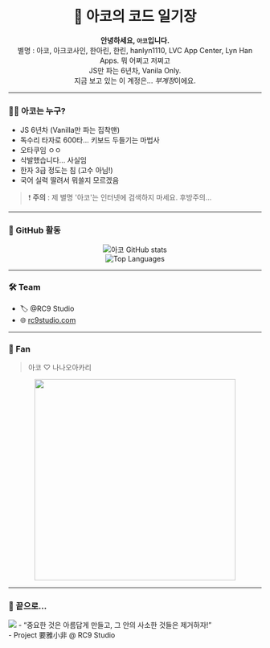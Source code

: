 <h1 align="center">📓 아코의 코드 일기장</h1>

<p align="center">
  <strong>안녕하세요, <code>아코</code>입니다.</strong><br>
  별명 : 아코, 아크코사인, 한아린, 한린, hanlyn1110, LVC App Center, Lyn Han Apps. 뭐 어쩌고 저쩌고<br>
  JS만 파는 6년차, Vanila Only.<br>
  지금 보고 있는 이 계정은... <em>부계정</em>이에요.
</p>

---

### 🧙‍♂️ 아코는 누구?

- JS 6년차 (Vanilla만 파는 집착맨)
- 독수리 타자로 600타... 키보드 두들기는 마법사
- 오타쿠임 ㅇㅇ
- 삭발했습니다... 사실임
- 한자 3급 정도는 침 (고수 아님!)
- 국어 실력 딸려서 뭐쓸지 모르겠음
  
> ❗ **주의** : 제 별명 '아코'는 인터넷에 검색하지 마세요. 후방주의...

---

### 🧪 GitHub 활동

<p align="center">
  <img src="https://github-readme-stats.vercel.app/api?username=arc-cosine&show_icons=true&theme=tokyonight&hide_rank=false" alt="아코 GitHub stats" />
  <br />
  <img src="https://github-readme-stats.vercel.app/api/top-langs/?username=arc-cosine&layout=compact&theme=tokyonight" alt="Top Languages" />
</p>

---

### 🛠️ Team

- 🏷️ @RC9 Studio
- 🌐 [rc9studio.com](https://rc9studio.com)


---

### 🫠 Fan

> 아코 ♡ 나나오아카리

<p align="center">
  <img src="https://scontent-gmp1-1.cdninstagram.com/v/t51.29350-15/491425872_588118147614596_2223303141735834608_n.heic?stp=dst-jpg_e35_tt6&efg=eyJ2ZW5jb2RlX3RhZyI6InRocmVhZHMuQ0FST1VTRUxfSVRFTS5pbWFnZV91cmxnZW4uMTQ0MHgxODAwLnNkci5mMjkzNTAuZGVmYXVsdF9pbWFnZS5jMiJ9&_nc_ht=scontent-gmp1-1.cdninstagram.com&_nc_cat=108&_nc_oc=Q6cZ2QH8PM90VaqlFG8as1WP51R0QsWgbYteGzaOCGehZoN6JCXEwR6WYa_F36on4VDFSZI&_nc_ohc=C2SMzif2YX4Q7kNvwFoeO0Y&_nc_gid=b-El5L97P1vF7VEuMokeJQ&edm=APs17CUBAAAA&ccb=7-5&ig_cache_key=MzYxMDU0NzkwMDEyOTQxMTY5Mg%3D%3D.3-ccb7-5&oh=00_AfVKqzOoUhT7c1oL_6UHG9FMhqdKO3WIm6tyRaGV6s90tA&oe=68960E1C&_nc_sid=10d13b" width="400" />
</p>

---

### 💬 끝으로...
<img src="https://i.ibb.co/tTf66MLr/Kakao-Talk-Photo-2025-08-13-18-08-04.png" />
- “중요한 것은 아름답게 만들고, 그 안의 사소한 것들은 제거하자!”  <br />
- Project 要雅小非 @ RC9 Studio <br />

